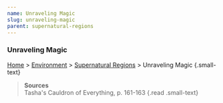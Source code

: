 ```yaml
---
name: Unraveling Magic
slug: unraveling-magic
parent: supernatural-regions
---
```

### Unraveling Magic
[Home](dm-operations-center) > [Environment](environment) > [Supernatural Regions](supernatural-regions) > Unraveling Magic {.small-text}

> **Sources** <br/>
> Tasha's Cauldron of Everything, p. 161-163
{.read .small-text}

